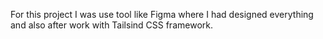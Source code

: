 For this project I was use tool like Figma where I had designed everything and also after work with Tailsind CSS framework.
